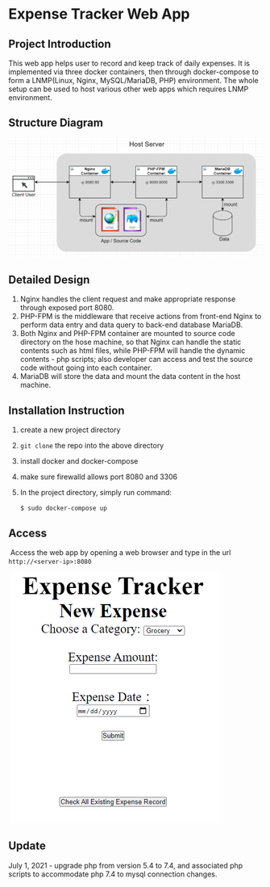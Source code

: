 # Expense Tracker Web App

## Project Introduction

This web app helps user to record and keep track of daily expenses. It is implemented via three docker containers, then through docker-compose to form a LNMP(Linux, Nginx, MySQL/MariaDB, PHP) environment. The whole setup can be used to host various other web apps which requires LNMP environment. 

## Structure Diagram

![](structure.png)

## Detailed Design

1. Nginx handles the client request and make appropriate response through exposed port 8080.
2. PHP-FPM is the middleware that receive actions from front-end Nginx to perform data entry and data query to back-end database MariaDB.
3. Both Nginx and PHP-FPM container are mounted to source code directory on the hose machine, so that Nginx can handle the static contents such as html files, while PHP-FPM will handle the dynamic contents - php scripts; also developer can access and test the source code without going into each container. 
4. MariaDB will store the data and mount the data content in the host machine.

## Installation Instruction

1. create a new project directory 

2. `git clone` the repo into the above directory

3. install docker and docker-compose

4. make sure firewalld allows port 8080 and 3306

5. In the project directory, simply run command:

   ```shell
   $ sudo docker-compose up
   ```

## Access

​	Access the web app by opening a web browser and type in the url `http://<server-ip>:8080` 

​	![](expense_tracker.png)

## Update

July 1, 2021 - upgrade php from version 5.4 to 7.4, and associated php scripts to accommodate php 7.4 to mysql connection changes.
